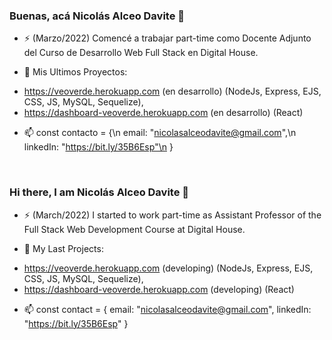 ### Buenas, acá Nicolás Alceo Davite 👋

- ⚡ (Marzo/2022) Comencé a trabajar part-time como Docente Adjunto del Curso de Desarrollo Web Full Stack en Digital House.

- 🔭 Mis Ultimos Proyectos:
* https://veoverde.herokuapp.com (en desarrollo) (NodeJs, Express, EJS, CSS, JS, MySQL, Sequelize),
* https://dashboard-veoverde.herokuapp.com (en desarrollo) (React)

<!-- - En busqueda de mi primer empleo como programador      -->
       
- 📫 const contacto = {\n
       email: "nicolasalceodavite@gmail.com",\n
       linkedIn: "https://bit.ly/35B6Esp"\n
     }
     
 <br/>
 
 ### Hi there, I am Nicolás Alceo Davite 👋

- ⚡ (March/2022) I started to work part-time as Assistant Professor of the Full Stack Web Development Course at Digital House.

- 🔭 My Last Projects:
* https://veoverde.herokuapp.com (developing) (NodeJs, Express, EJS, CSS, JS, MySQL, Sequelize),
* https://dashboard-veoverde.herokuapp.com (developing) (React)
       
<!-- - Currently looking for my first job opportunity as a devoloper -->

- 📫 const contact = {
       email: "nicolasalceodavite@gmail.com",
       linkedIn: "https://bit.ly/35B6Esp"
     }



<!--
**NicoADavite/NicoADavite** is a ✨ _special_ ✨ repository because its `README.md` (this file) appears on your GitHub profile.

Here are some ideas to get you started:

- 🔭 I’m currently working on ...
- 🌱 I’m currently learning ...
- 👯 I’m looking to collaborate on ...
- 🤔 I’m looking for help with ...
- 💬 Ask me about ...
- 📫 How to reach me: ...
- 😄 Pronouns: ...
- ⚡ Fun fact: ...
-->
